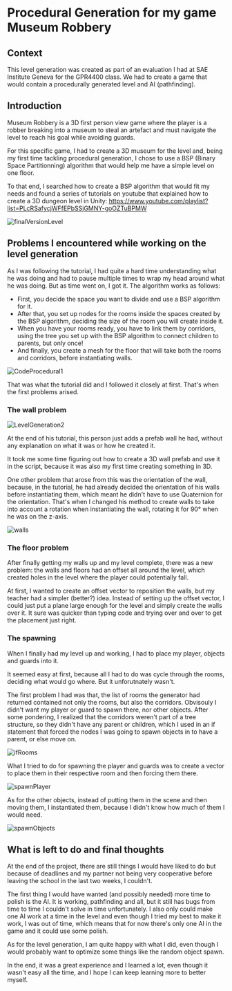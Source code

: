 # Procedural Generation for my game Museum Robbery

## Context

This level generation was created as part of an evaluation I had at SAE Institute Geneva for the GPR4400 class. We had to create a game that would contain a procedurally generated level and AI (pathfinding).


## Introduction

Museum Robbery is a 3D first person view game where the player is a robber breaking into a museum to steal an artefact and must navigate the level to reach his goal while avoiding guards.

For this specific game, I had to create a 3D museum for the level and, being my first time tackling procedural generation, I chose to use a BSP (Binary Space Partitionning) algorithm that would help me have a simple level on one floor.

To that end, I searched how to create a BSP algorithm that would fit my needs and found a series of tutorials on youtube that explained how to create a 3D dungeon level in Unity: https://www.youtube.com/playlist?list=PLcRSafycjWFfEPbSSjGMNY-goOZTuBPMW

![finalVersionLevel](https://user-images.githubusercontent.com/55787228/84155132-41792300-aa68-11ea-8687-4251a103b321.JPG)


## Problems I encountered while working on the level generation

As I was following the tutorial, I had quite a hard time understanding what he was doing and had to pause multiple times to wrap my head around what he was doing. But as time went on, I got it. The algorithm works as follows:

- First, you decide the space you want to divide and use a BSP algorithm for it.
- After that, you set up nodes for the rooms inside the spaces created by the BSP algorithm,  deciding the size of the room you will create inside it.
- When you have your rooms ready, you have to link them by corridors, using the tree you set up with the BSP algorithm to connect children to parents, but only once!
- And finally, you create a mesh for the floor that will take both the rooms and corridors, before instantiating walls.

![CodeProcedural1](https://user-images.githubusercontent.com/55787228/84154581-97010000-aa67-11ea-9717-7878bbf0c231.JPG)

That was what the tutorial did and I followed it closely at first. That's when the first problems arised.

### The wall problem

![LevelGeneration2](https://user-images.githubusercontent.com/55787228/84154270-2bb72e00-aa67-11ea-83ea-a71eda082e59.JPG)

At the end of his tutorial, this person just adds a prefab wall he had, without any explanation on what it was or how he created it.

It took me some time figuring out how to create a 3D wall prefab and use it in the script, because it was also my first time creating something in 3D.

One other problem that arose from this was the orientation of the wall, because, in the tutorial, he had already decided the orientation of his walls before instantiating them, which meant he didn't have to use Quaternion for the orientation. That's when I changed his method to create walls to take into account a rotation when instantiating the wall, rotating it for 90° when he was on the z-axis.

![walls](https://user-images.githubusercontent.com/55787228/84159468-6328d900-aa6d-11ea-9bf1-0eee5c804966.JPG)


### The floor problem

After finally getting my walls up and my level complete, there was a new problem: the walls and floors had an offset all around the level, which created holes in the level where the player could potentially fall.

At first, I wanted to create an offset vector to reposition the walls, but my teacher had a simpler (better?) idea. Instead of setting up the offset vector, I could just put a plane large enough for the level  and simply create the walls over it. It sure was quicker than typing code and trying over and over to get the placement just right.

### The spawning

When I finally had my level up and working, I had to place my player, objects and guards into it.

It seemed easy at first, because all I had to do was cycle through the rooms, deciding what would go where. But it unforutnately wasn't.

The first problem I had was that, the list of rooms the generator had returned contained not only the rooms, but also the corridors. Obvisouly I didn't want my player or guard to spawn there, nor other objects. After some pondering, I realized that the corridors weren't part of a tree structure, so they didn't have any parent or children, which I used in an if statement that forced the nodes I was going to spawn objects in to have a parent, or else move on.

![ifRooms](https://user-images.githubusercontent.com/55787228/84158575-51930180-aa6c-11ea-8911-819949a138c0.JPG)

What I tried to do for spawning the player and guards was to create a vector to place them in their respective room and then forcing them there.

![spawnPlayer](https://user-images.githubusercontent.com/55787228/84159119-fe6d7e80-aa6c-11ea-91c0-7696b1de43ee.JPG)

As for the other objects, instead of putting them in the scene and then moving them, I instantiated them, because I didn't know how much of them I would need.

![spawnObjects](https://user-images.githubusercontent.com/55787228/84159110-fad9f780-aa6c-11ea-8621-0d9056b62bc0.JPG)



## What is left to do and final thoughts

At the end of the project, there are still things I would have liked to do but because of deadlines and my partner not being very cooperative before leaving the school in the last two weeks, I couldn't.

The first thing I would have wanted (and possibly needed) more time to polish is the AI. It is working, pathfinding and all, but it still has bugs from time to time I couldn't solve in time unfortunately. I also only could make one AI work at a time in the level and even though I tried my best to make it work, I was out of time,  which means that for now there's only one AI in the game and it could use some polish.

As for the level generation, I am quite happy with what I did, even though I would probably want to optimize some things like the random object spawn.

In the end, it was a great experience and I learned a lot, even though it wasn't easy all the time, and I hope I can keep learning more to better myself.
